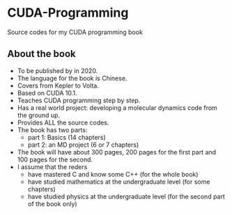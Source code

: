 # CUDA-Programming
Source codes for my CUDA programming book

## About the book
  * To be published by in 2020.
  * The language for the book is Chinese.
  * Covers from Kepler to Volta.
  * Based on CUDA 10.1.
  * Teaches CUDA programming step by step.
  * Has a real world project: developing a molecular dynamics code from the ground up.
  * Provides ALL the source codes.
  * The book has two parts:
    * part 1: Basics (14 chapters)
    * part 2: an MD project (6 or 7 chapters)
  * The book will have about 300 pages, 200 pages for the first part and 100 pages for the second.
  * I assume that the reders
    * have mastered C and know some C++ (for the whole book)
    * have studied mathematics at the undergraduate level (for some chapters)
    * have studied physics at the undergraduate level (for the second part of the book only)
